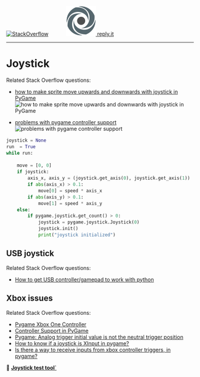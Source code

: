[![StackOverflow](https://stackexchange.com/users/flair/7322082.png)](https://stackoverflow.com/users/5577765/rabbid76?tab=profile) &nbsp;&nbsp;&nbsp;&nbsp;&nbsp;&nbsp;&nbsp;&nbsp;&nbsp;&nbsp; [![reply.it](../../resource/logo/Repl_it_logo_80.png) reply.it](https://repl.it/repls/folder/PyGame%20Examples)

---

# Joystick

Related Stack Overflow questions:

- [how to make sprite move upwards and downwards with joystick in PyGame](https://stackoverflow.com/questions/54677539/how-to-make-sprite-move-upwards-and-downwards-with-joystick-in-pygame/54679667#54679667)  
  ![how to make sprite move upwards and downwards with joystick in PyGame](https://i.stack.imgur.com/VXFfF.gif)

- [problems with pygame controller support](https://stackoverflow.com/questions/68218005/problems-with-pygame-controller-support/68219654#68219654)  
  ![problems with pygame controller support](https://i.stack.imgur.com/eZlPa.gif)
  
```py
joystick = None
run  = True
while run:

    move = [0, 0]
    if joystick:
        axis_x, axis_y = (joystick.get_axis(0), joystick.get_axis(1))
        if abs(axis_x) > 0.1:
            move[0] = speed * axis_x
        if abs(axis_y) > 0.1:
            move[1] = speed * axis_y
    else:
        if pygame.joystick.get_count() > 0:
            joystick = pygame.joystick.Joystick(0)
            joystick.init()
            print("joystick initialized")
```

## USB joystick

Related Stack Overflow questions:

- [How to get USB controller/gamepad to work with python](https://stackoverflow.com/questions/60309652/how-to-get-usb-controller-gamepad-to-work-with-python/60323121#60323121)

## Xbox issues

Related Stack Overflow questions:

- [Pygame Xbox One Controller](https://stackoverflow.com/questions/49887874/pygame-xbox-one-controller)  
- [Controller Support in PyGame](https://stackoverflow.com/questions/49987072/controller-support-in-pygame)  
- [Pygame: Analog trigger initial value is not the neutral trigger position](https://stackoverflow.com/questions/53267296/pygame-analog-trigger-initial-value-is-not-the-neutral-trigger-position)  
- [How to know if a joystick is XInput in pygame?](https://stackoverflow.com/questions/54494141/how-to-know-if-a-joystick-is-xinput-in-pygame)  
- [Is there a way to receive inputs from xbox controller triggers, in pygame?](https://stackoverflow.com/questions/59604049/is-there-a-way-to-receive-inputs-from-xbox-controller-triggers-in-pygame)  

:scroll: **[Joystick test tool`](../../tools/pygame/pygame_joystick_test.py)**
